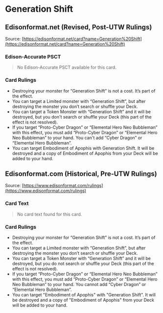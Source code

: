 # Generation Shift

## Edisonformat.net (Revised, Post-UTW Rulings)

Source: [https://edisonformat.net/card?name=Generation%20Shift](https://edisonformat.net/card?name=Generation%20Shift)

### Edison-Accurate PSCT

> No Edison-Accurate PSCT available for this card.

### Card Rulings

*   Destroying your monster for “Generation Shift” is not a cost. It’s part of the effect.
*   You can target a Limited monster with “Generation Shift”, but after destroying the monster you don’t search or shuffle your Deck.
*   You can target a Token Monster with “Generation Shift” and it will be destroyed, but you don't search or shuffle your Deck (this part of the effect is not resolved).
*   If you target “Proto-Cyber Dragon” or “Elemental Hero Neo Bubbleman” with this effect, you must add “Proto-Cyber Dragon” or “Elemental Hero Neo Bubbleman” to your hand. You can't add “Cyber Dragon” or “Elemental Hero Bubbleman”.
*   You can target Embodiment of Apophis with Generation Shift. It will be destroyed and a copy of Embodiment of Apophis from your Deck will be added to your hand.


## Edisonformat.com (Historical, Pre-UTW Rulings)

Source: [https://www.edisonformat.com/rulings](https://www.edisonformat.com/rulings)

### Card Text

> No card text found for this card.

### Card Rulings

*   Destroying your monster for “Generation Shift” is not a cost. It’s part of the effect.
*   You can target a Limited monster with “Generation Shift”, but after destroying the monster you don’t search or shuffle your Deck.
*   You can target a Token Monster with “Generation Shift” and it will be destroyed, but you do not search or shuffle your Deck (this part of the effect is not resolved).
*   If you target “Proto-Cyber Dragon” or “Elemental Hero Neo Bubbleman” with this effect, you must add “Proto-Cyber Dragon” or “Elemental Hero Neo Bubbleman” to your hand. You cannot add “Cyber Dragon” or “Elemental Hero Bubbleman”.
*   You can target "Embodiment of Apophis" with "Generation Shift". It will be destroyed and a copy of "Embodiment of Apophis" from your Deck will be added to your hand.


